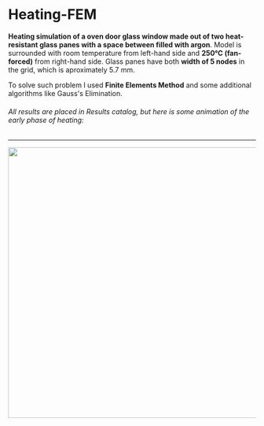 # Heating-FEM

**Heating simulation of a oven door glass window made out of two heat-resistant glass panes with a space between filled with argon**. Model is surrounded with room temperature from left-hand side and **250℃ (fan-forced)** from right-hand side. Glass panes have both **width of 5 nodes** in the grid, which is aproximately 5.7 mm.

To solve such problem I used **Finite Elements Method** and some additional algorithms like Gauss's Elimination.

###### All results are placed in _Results_ catalog, but here is some animation of the early phase of heating:
---

<p align="center">
    <img src="https://raw.githubusercontent.com/maikelSoFly/Heating-FEM/master/Results/borofloat_simulations/fan_forced/borofloat_animation_600sec" width="550"/>
</p>
